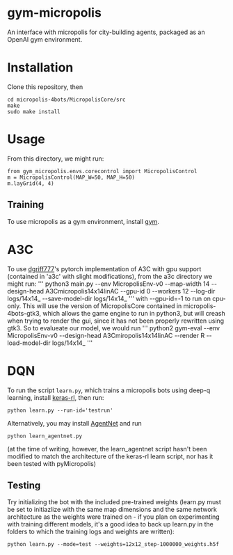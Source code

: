 # gym-micropolis
An interface with micropolis for city-building agents, packaged as an OpenAI gym environment.

# Installation

Clone this repository, then 
```
cd micropolis-4bots/MicropolisCore/src
make
sudo make install
```
# Usage

From this directory, we might run:
```
from gym_micropolis.envs.corecontrol import MicropolisControl
m = MicropolisControl(MAP_W=50, MAP_H=50)
m.layGrid(4, 4)
```
## Training

To use micropolis as a gym environment, install [gym](https://github.com/openai/gym).

# A3C

To use [dgriff777](https://github.com/dgriff777/rl_a3c_pytorch)'s pytorch implementation of A3C with gpu support (contained in 'a3c' with slight modifications), from the a3c directory we might run:
'''
python3 main.py --env MicropolisEnv-v0 --map-width 14 --design-head A3Cmicropolis14x14linAC --gpu-id 0 --workers 12 --log-dir logs/14x14_ --save-model-dir logs/14x14_
'''
with --gpu-id=-1 to run on cpu-only. This will use the version of MicropolisCore contained in micropolis-4bots-gtk3, which allows the game engine to run in python3, but will creash when trying to render the gui, since it has not been properly rewritten using gtk3. So to evalueate our model, we would run
'''
python2 gym-eval --env MicropolisEnv-v0 --design-head A3Cmiropolis14x14linAC --render R --load-model-dir logs/14x14_
'''
# DQN

To run the script `learn.py`, which trains a micropolis bots using deep-q learning, install [keras-rl](https://github.com/keras-rl/keras-rl), then run:
```
python learn.py --run-id='testrun'
```
Alternatively, you may install [AgentNet](https://github.com/yandexdataschool/AgentNet) and run
```
python learn_agentnet.py
```
(at the time of writing, however, the learn_agentnet script hasn't been modified to match the architecture of the keras-rl learn script, nor has it been tested with pyMicropolis)

## Testing

Try initializing the bot with the included pre-trained weights (learn.py must be set to initiazlize with the same map dimensions and the same network architecture as the weights were trained on - if you plan on experimenting with training different models, it's a good idea to back up learn.py in the folders to which the training logs and weights are written):
```
python learn.py --mode=test --weights=12x12_step-1000000_weights.h5f
```
